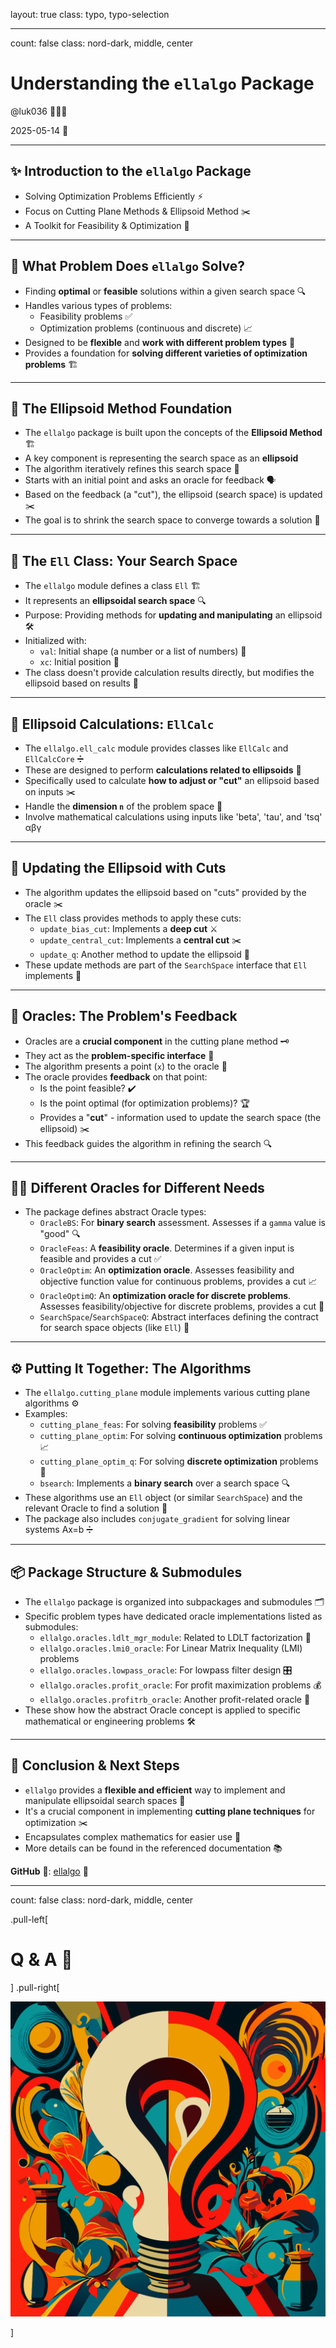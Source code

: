 layout: true
class: typo, typo-selection

---

count: false
class: nord-dark, middle, center

# Understanding the `ellalgo` Package

@luk036 👨🏻‍🏫

2025-05-14 📅

---

## ✨ Introduction to the `ellalgo` Package

*   Solving Optimization Problems Efficiently ⚡
*   Focus on Cutting Plane Methods & Ellipsoid Method ✂️
*   A Toolkit for Feasibility & Optimization 🧰

---

## 🤔 What Problem Does `ellalgo` Solve?

*   Finding **optimal** or **feasible** solutions within a given search space 🔍
*   Handles various types of problems:
    *   Feasibility problems ✅
    *   Optimization problems (continuous and discrete) 📈
*   Designed to be **flexible** and **work with different problem types** 🧩
*   Provides a foundation for **solving different varieties of optimization problems** 🏗️

---

## 🎈 The Ellipsoid Method Foundation

*   The `ellalgo` package is built upon the concepts of the **Ellipsoid Method** 🏗️
*   A key component is representing the search space as an **ellipsoid**
*   The algorithm iteratively refines this search space 🔄
*   Starts with an initial point and asks an oracle for feedback 🗣️
*   Based on the feedback (a "cut"), the ellipsoid (search space) is updated ✂️
*   The goal is to shrink the search space to converge towards a solution 🎯

---

## 🥚 The `Ell` Class: Your Search Space

*   The `ellalgo` module defines a class `Ell` 🏗️
*   It represents an **ellipsoidal search space** 🔍
*   Purpose: Providing methods for **updating and manipulating** an ellipsoid 🛠️
*   Initialized with:
    *   `val`: Initial shape (a number or a list of numbers) 🔢
    *   `xc`: Initial position 📍
*   The class doesn't provide calculation results directly, but modifies the ellipsoid based on results 🔄

---

## 🧮 Ellipsoid Calculations: `EllCalc`

*   The `ellalgo.ell_calc` module provides classes like `EllCalc` and `EllCalcCore` ➗
*   These are designed to perform **calculations related to ellipsoids** 🧮
*   Specifically used to calculate **how to adjust or "cut"** an ellipsoid based on inputs ✂️
*   Handle the **dimension `n`** of the problem space 📏
*   Involve mathematical calculations using inputs like 'beta', 'tau', and 'tsq' αβγ

---

## 🔪 Updating the Ellipsoid with Cuts

*   The algorithm updates the ellipsoid based on "cuts" provided by the oracle ✂️
*   The `Ell` class provides methods to apply these cuts:
    *   `update_bias_cut`: Implements a **deep cut** ⚔️
    *   `update_central_cut`: Implements a **central cut** ✂️
    *   `update_q`: Another method to update the ellipsoid 🔄
*   These update methods are part of the `SearchSpace` interface that `Ell` implements 📜

---

## 🧙 Oracles: The Problem's Feedback

*   Oracles are a **crucial component** in the cutting plane method 🗝️
*   They act as the **problem-specific interface** 🤖
*   The algorithm presents a point (`x`) to the oracle 🎯
*   The oracle provides **feedback** on that point:
    *   Is the point feasible? ✔️
    *   Is the point optimal (for optimization problems)? 🏆
    *   Provides a "**cut**" - information used to update the search space (the ellipsoid) ✂️
*   This feedback guides the algorithm in refining the search 🔍

---

## 🕵️‍♀️ Different Oracles for Different Needs

*   The package defines abstract Oracle types:
    *   `OracleBS`: For **binary search** assessment. Assesses if a `gamma` value is "good" 🔍
    *   `OracleFeas`: A **feasibility oracle**. Determines if a given input is feasible and provides a cut ✅
    *   `OracleOptim`: An **optimization oracle**. Assesses feasibility and objective function value for continuous problems, provides a cut 📈
    *   `OracleOptimQ`: An **optimization oracle for discrete problems**. Assesses feasibility/objective for discrete problems, provides a cut 🔢
    *   `SearchSpace`/`SearchSpaceQ`: Abstract interfaces defining the contract for search space objects (like `Ell`) 📜

---

## ⚙️ Putting It Together: The Algorithms

*   The `ellalgo.cutting_plane` module implements various cutting plane algorithms ⚙️
*   Examples:
    *   `cutting_plane_feas`: For solving **feasibility** problems ✅
    *   `cutting_plane_optim`: For solving **continuous optimization** problems 📈
    *   `cutting_plane_optim_q`: For solving **discrete optimization** problems 🔢
    *   `bsearch`: Implements a **binary search** over a search space 🔍
*   These algorithms use an `Ell` object (or similar `SearchSpace`) and the relevant Oracle to find a solution 🎯
*   The package also includes `conjugate_gradient` for solving linear systems Ax=b ➗

---

## 📦 Package Structure & Submodules

*   The `ellalgo` package is organized into subpackages and submodules 🗂️
*   Specific problem types have dedicated oracle implementations listed as submodules:
    *   `ellalgo.oracles.ldlt_mgr_module`: Related to LDLT factorization 🧮
    *   `ellalgo.oracles.lmi0_oracle`: For Linear Matrix Inequality (LMI) problems
    *   `ellalgo.oracles.lowpass_oracle`: For lowpass filter design 🎛️
    *   `ellalgo.oracles.profit_oracle`: For profit maximization problems 💰
    *   `ellalgo.oracles.profitrb_oracle`: Another profit-related oracle 💸
*   These show how the abstract Oracle concept is applied to specific mathematical or engineering problems 🛠️

---

## 🎉 Conclusion & Next Steps

*   `ellalgo` provides a **flexible and efficient** way to implement and manipulate ellipsoidal search spaces 🎯
*   It's a crucial component in implementing **cutting plane techniques** for optimization ✂️
*   Encapsulates complex mathematics for easier use 🧮
*   More details can be found in the referenced documentation 📚

**GitHub** 🐙: [ellalgo](https://github.com/luk036/ellalgo) 🔗

---

count: false
class: nord-dark, middle, center

.pull-left[

# Q & A 🎤

] .pull-right[

![Discussion](figs/questions-and-answers.svg)

]
